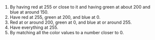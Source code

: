1. By having red at 255 or close to it and having green at about 200 and blue at around 150.
2. Have red at 255, green at 200, and blue at 0.
3. Red at or around 200, green at 0, and blue at or around 255.
4. Have everything at 255.
5. By matching all the color values to a number closer to 0.